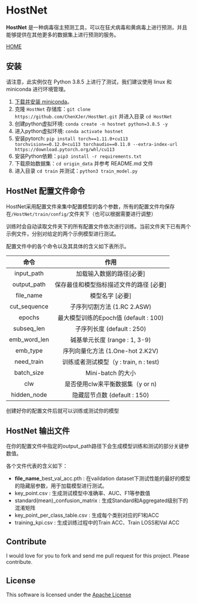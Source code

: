 # HostNet

**HostNet** 是一种病毒宿主预测工具，可以在狂犬病毒和黄病毒上进行预测，并且能够提供在其他更多的数据集上进行预测的服务。

[HOME](https://github.com/ChenXJer/HostNet)

## 安装

请注意，此实例仅在 Python 3.8.5 上进行了测试，我们建议使用 linux 和 miniconda 进行环境管理。

1. [下载并安装 miniconda](https://docs.conda.io/projects/miniconda/en/latest/index.html)。
2. 克隆 `HostNet` 存储库：`git clone https://github.com/ChenXJer/HostNet.git` 并进入目录 `cd HostNet`
3. 创建python虚拟环境: `conda create -n hostnet python=3.8.5 -y`
4. 进入python虚拟环境: `conda activate hostnet`
5. 安装pytorch: `pip install torch==1.11.0+cu113 torchvision==0.12.0+cu113 torchaudio==0.11.0 --extra-index-url https://download.pytorch.org/whl/cu113`
6. 安装Python依赖：`pip3 install -r requirements.txt`
7. 下载原始数据集：`cd origin_data` 并参考 README.md 文件
8. 进入目录 `cd train` 并测试：`python3 train_model.py`

HostNet 配置文件命令
---

HostNet采用配置文件来集中配置模型的各个参数，所有的配置文件均保存在`/HostNet/train/config/`文件夹下（也可以根据需要进行调整）

训练时会自动读取文件夹下的所有配置文件依次进行训练。当前文件夹下已有两个示例文件，分别对给定的两个示例模型进行测试。

配置文件中的各个命令以及其具体的含义如下表所示。

|     命令     |                  作用                   |
| :----------: | :-------------------------------------: |
|  input_path  |        加载输入数据的路径[必要]         |
| output_path  | 保存最佳和模型指标描述文件的路径 [必要] |
|  file_name   |             模型名字 [必要]             |
| cut_sequence |       子序列切割方法 (1.RC 2.ASW)       |
|    epochs    |  最大模型训练的Epoch值 (default : 100)  |
|  subseq_len  |       子序列长度 (default : 250)        |
| emb_word_len |      碱基单元长度 (range : 1, 3-9)      |
|   emb_type   |    序列向量化方法 (1.One-hot 2.K2V)     |
|  need_train  | 训练或者测试模型（y : train, n : test)  |
|  batch_size  |            Mini-batch 的大小            |
|     clw      |    是否使用clw来平衡数据集（y or n)     |
| hidden_node  |      隐藏层节点数 (default : 150)       |

创建好你的配置文件后就可以训练或测试你的模型

HostNet 输出文件
---

在你的配置文件中指定的output_path路径下会生成模型训练和测试的部分关键参数值。

各个文件代表的含义如下：

- **file_name**_best_val_acc.pth : 在vaildation dataset下测试性能的最好的模型的隐藏层参数，用于加载模型进行测试。
- key_point.csv : 生成测试模型中准确率、AUC、F1等参数值
- standard(mean)_confusion_matrix : 生成Standard和Aggregated级别下的混淆矩阵
- key_point_per_class_table.csv : 生成每个类别对应的F1和ACC
- training_kpi.csv : 生成训练过程中的Train ACC、Train LOSS和Val ACC

Contribute
---

I would love for you to fork and send me pull request for this project.
Please contribute.

License
---

This software is licensed under the [Apache License](http://www.apache.org/licenses/)
